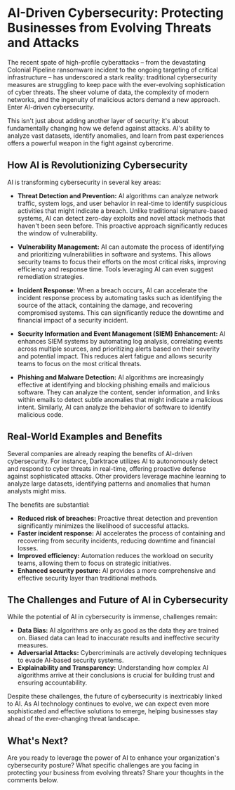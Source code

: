 # AI-Driven Cybersecurity: Protecting Businesses from Evolving Threats and Attacks

The recent spate of high-profile cyberattacks – from the devastating Colonial Pipeline ransomware incident to the ongoing targeting of critical infrastructure – has underscored a stark reality: traditional cybersecurity measures are struggling to keep pace with the ever-evolving sophistication of cyber threats.  The sheer volume of data, the complexity of modern networks, and the ingenuity of malicious actors demand a new approach. Enter AI-driven cybersecurity.

This isn't just about adding another layer of security; it's about fundamentally changing how we defend against attacks. AI's ability to analyze vast datasets, identify anomalies, and learn from past experiences offers a powerful weapon in the fight against cybercrime.

## How AI is Revolutionizing Cybersecurity

AI is transforming cybersecurity in several key areas:

* **Threat Detection and Prevention:**  AI algorithms can analyze network traffic, system logs, and user behavior in real-time to identify suspicious activities that might indicate a breach.  Unlike traditional signature-based systems, AI can detect zero-day exploits and novel attack methods that haven't been seen before.  This proactive approach significantly reduces the window of vulnerability.

* **Vulnerability Management:** AI can automate the process of identifying and prioritizing vulnerabilities in software and systems. This allows security teams to focus their efforts on the most critical risks, improving efficiency and response time.  Tools leveraging AI can even suggest remediation strategies.

* **Incident Response:**  When a breach occurs, AI can accelerate the incident response process by automating tasks such as identifying the source of the attack, containing the damage, and recovering compromised systems. This can significantly reduce the downtime and financial impact of a security incident.

* **Security Information and Event Management (SIEM) Enhancement:** AI enhances SIEM systems by automating log analysis, correlating events across multiple sources, and prioritizing alerts based on their severity and potential impact. This reduces alert fatigue and allows security teams to focus on the most critical threats.

* **Phishing and Malware Detection:** AI algorithms are increasingly effective at identifying and blocking phishing emails and malicious software. They can analyze the content, sender information, and links within emails to detect subtle anomalies that might indicate a malicious intent. Similarly, AI can analyze the behavior of software to identify malicious code.


## Real-World Examples and Benefits

Several companies are already reaping the benefits of AI-driven cybersecurity.  For instance, Darktrace utilizes AI to autonomously detect and respond to cyber threats in real-time, offering proactive defense against sophisticated attacks.  Other providers leverage machine learning to analyze large datasets, identifying patterns and anomalies that human analysts might miss.

The benefits are substantial:

* **Reduced risk of breaches:** Proactive threat detection and prevention significantly minimizes the likelihood of successful attacks.
* **Faster incident response:** AI accelerates the process of containing and recovering from security incidents, reducing downtime and financial losses.
* **Improved efficiency:** Automation reduces the workload on security teams, allowing them to focus on strategic initiatives.
* **Enhanced security posture:** AI provides a more comprehensive and effective security layer than traditional methods.


## The Challenges and Future of AI in Cybersecurity

While the potential of AI in cybersecurity is immense, challenges remain:

* **Data Bias:**  AI algorithms are only as good as the data they are trained on. Biased data can lead to inaccurate results and ineffective security measures.
* **Adversarial Attacks:**  Cybercriminals are actively developing techniques to evade AI-based security systems.
* **Explainability and Transparency:**  Understanding how complex AI algorithms arrive at their conclusions is crucial for building trust and ensuring accountability.

Despite these challenges, the future of cybersecurity is inextricably linked to AI.  As AI technology continues to evolve, we can expect even more sophisticated and effective solutions to emerge, helping businesses stay ahead of the ever-changing threat landscape.


## What's Next?

Are you ready to leverage the power of AI to enhance your organization's cybersecurity posture?  What specific challenges are you facing in protecting your business from evolving threats? Share your thoughts in the comments below.
